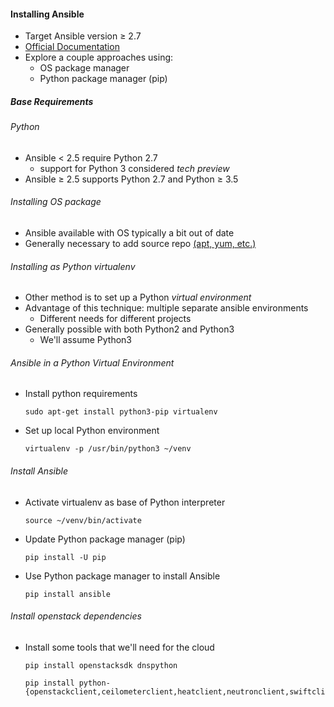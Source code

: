 #### Installing Ansible

* Target Ansible version &ge; 2.7
* [Official Documentation](http://docs.ansible.com/ansible/latest/intro_installation.html)
* Explore a couple approaches using:
  * OS package manager
  * Python package manager (pip)


##### Base Requirements
###### Python

* Ansible &lt; 2.5 require Python 2.7
   * support for Python 3 considered *tech preview*
* Ansible &ge; 2.5 supports Python 2.7 and Python &ge; 3.5


###### Installing OS package

 <asciinema-player autoplay="0"  loop="loop" font-size="medium" speed="1" theme="solarized-light" src="lib/apt-cache-policy-ansible.json" cols="200" rows="10"></asciinema-player>
* Ansible available with OS typically a bit out of date
* Generally necessary to add source repo [(apt, yum, etc.)](https://docs.ansible.com/ansible/latest/installation_guide/intro_installation.html)


###### Installing as Python virtualenv
* Other method is to set up a Python *virtual environment*
* Advantage of this technique: multiple separate ansible environments
  * Different needs for different projects
* Generally possible with both Python2 and Python3
  * We'll assume Python3


###### Ansible in a Python Virtual Environment
* Install python requirements
   ```
   sudo apt-get install python3-pip virtualenv
   ```
  <!-- .element: style="font-size:11pt;"  -->
* Set up local Python environment
   ```
   virtualenv -p /usr/bin/python3 ~/venv
   ```


###### Install Ansible
* <!-- .element: class="fragment" data-fragment-index="0" -->Activate virtualenv as base of Python interpreter
   ```
   source ~/venv/bin/activate
   ```
* <!-- .element: class="fragment" data-fragment-index="1" -->Update Python package manager (pip)
   ```
   pip install -U pip
   ```
* <!-- .element: class="fragment" data-fragment-index="2" -->Use Python package manager to install Ansible
   ```
   pip install ansible
   ```


###### Install openstack dependencies
* Install some tools that we'll need for the cloud
   ```
   pip install openstacksdk dnspython
   ```
   ```
   pip install python-{openstackclient,ceilometerclient,heatclient,neutronclient,swiftclient,octaviaclient,magnumclient}
   ```
